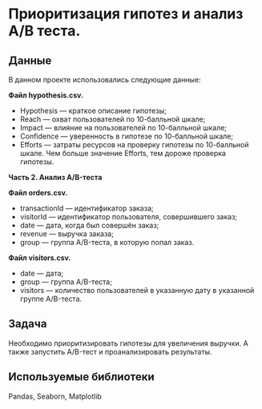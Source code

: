 # Приоритизация гипотез и анализ A/B теста.
## Данные

В данном проекте использовались следующие данные:

**Файл hypothesis.csv.**
  
* Hypothesis — краткое описание гипотезы;
* Reach — охват пользователей по 10-балльной шкале;
* Impact — влияние на пользователей по 10-балльной шкале;
* Confidence — уверенность в гипотезе по 10-балльной шкале;
* Efforts — затраты ресурсов на проверку гипотезы по 10-балльной шкале. Чем больше значение Efforts, тем дороже проверка гипотезы.

**Часть 2. Анализ A/B-теста**

**Файл orders.csv.**
    
* transactionId — идентификатор заказа;
* visitorId — идентификатор пользователя, совершившего заказ;
* date — дата, когда был совершён заказ;
* revenue — выручка заказа;
* group — группа A/B-теста, в которую попал заказ.

**Файл visitors.csv.**

* date — дата;
* group — группа A/B-теста;
* visitors — количество пользователей в указанную дату в указанной группе A/B-теста.

## Задача

Необходимо приоритизировать гипотезы для увеличения выручки. А также запустить A/B-тест и проанализировать результаты.

## Используемые библиотеки

Pandas, Seaborn, Matplotlib
